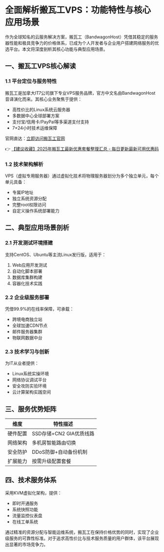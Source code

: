 # 全面解析搬瓦工VPS：功能特性与核心应用场景

作为全球知名的云服务解决方案，搬瓦工（BandwagonHost）凭借其稳定的服务器性能和极具竞争力的价格体系，已成为个人开发者与企业用户搭建网络服务的优选平台。本文将深度剖析其核心功能与典型应用场景。

## 一、搬瓦工VPS核心解读
### 1.1 平台定位与服务特性
搬瓦工是加拿大IT7公司旗下专业VPS服务品牌，官方中文名由BandwagonHost音译演化而来。其核心业务聚焦于提供：
- 高性价比的Linux系统云服务器
- 多数据中心全球部署方案
- 支付宝/信用卡/PayPal等多渠道支付支持
- 7×24小时技术运维保障

官网直达：[立即访问搬瓦工官网](https://bit.ly/banwagon)

👉 [【建议收藏】2025年搬瓦工最新优惠套餐整理汇总 - 每日更新最新可用优惠码](https://bit.ly/banwagon)

### 1.2 技术架构解析
VPS（虚拟专用服务器）通过虚拟化技术将物理服务器划分为多个独立单元，每个单元具备：
- 专属IP地址
- 独立系统资源分配
- 完整root权限访问
- 自定义操作系统部署能力

## 二、典型应用场景剖析
### 2.1 开发测试环境搭建
支持CentOS、Ubuntu等主流Linux发行版，适用于：
1. Web应用开发测试
2. 自动化脚本部署
3. 数据库集群构建
4. 容器化技术实践

### 2.2 企业级服务部署
凭借99.9%的在线率保障，可承载：
- 跨境电商独立站
- 全球加速CDN节点
- 邮件服务器集群
- 物联网数据中台

### 2.3 技术学习与创新
为IT从业者提供：
- Linux系统实操环境
- 网络协议调试平台
- 安全攻防实验环境
- 云计算架构实践空间

## 三、服务优势矩阵
| 维度        | 特性描述                     |
|-------------|------------------------------|
| 硬件配置    | SSD存储+CN2 GIA优质线路       |
| 网络架构    | 多机房智能路由切换            |
| 安全防护    | DDoS防御+自动备份机制         |
| 扩展能力    | 按需升级配置套餐              |

## 四、技术服务体系
采用KVM虚拟化架构，提供：
- 即时开通服务
- 系统快照功能
- 流量监控仪表盘
- 在线工单系统

通过精准的资源分配与智能运维系统，搬瓦工在保持价格优势的同时，实现了企业级服务的可靠性标准。对于追求高性价比与技术服务质量的用户群体，该平台展现出显著的市场竞争力。